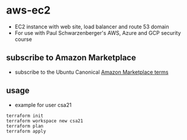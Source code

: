 # aws-ec2
* EC2 instance with web site, load balancer and route 53 domain
* For use with Paul Schwarzenberger's AWS, Azure and GCP security course

## subscribe to Amazon Marketplace
* subscribe to the Ubuntu Canonical [Amazon Marketplace terms](https://aws.amazon.com/marketplace/pp?sku=a8jyynf4hjutohctm41o2z18m)

## usage 
* example for user csa21
```
terraform init
terraform workspace new csa21
terraform plan
terraform apply
```